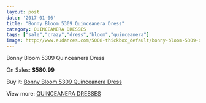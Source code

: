 ```yaml
---
layout: post
date: '2017-01-06'
title: "Bonny Bloom 5309 Quinceanera Dress"
category: QUINCEANERA DRESSES
tags: ["sale","crazy","dress","bloom","quinceanera"]
image: http://www.eudances.com/5008-thickbox_default/bonny-bloom-5309-quinceanera-dress.jpg
---
```

Bonny Bloom 5309 Quinceanera Dress

On Sales: **$580.99**
<a href="https://www.eudances.com/en/quinceanera-dresses/1691-bonny-bloom-5309-quinceanera-dress.html"><amp-img layout="responsive" width="600" height="600" src="//www.eudances.com/5008-thickbox_default/bonny-bloom-5309-quinceanera-dress.jpg" alt="Bonny Bloom 5309 Quinceanera Dress 0" /></a>
<a href="https://www.eudances.com/en/quinceanera-dresses/1691-bonny-bloom-5309-quinceanera-dress.html"><amp-img layout="responsive" width="600" height="600" src="//www.eudances.com/5010-thickbox_default/bonny-bloom-5309-quinceanera-dress.jpg" alt="Bonny Bloom 5309 Quinceanera Dress 1" /></a>
<a href="https://www.eudances.com/en/quinceanera-dresses/1691-bonny-bloom-5309-quinceanera-dress.html"><amp-img layout="responsive" width="600" height="600" src="//www.eudances.com/5009-thickbox_default/bonny-bloom-5309-quinceanera-dress.jpg" alt="Bonny Bloom 5309 Quinceanera Dress 2" /></a>

Buy it: [Bonny Bloom 5309 Quinceanera Dress](https://www.eudances.com/en/quinceanera-dresses/1691-bonny-bloom-5309-quinceanera-dress.html "Bonny Bloom 5309 Quinceanera Dress")

View more: [QUINCEANERA DRESSES](https://www.eudances.com/en/17-quinceanera-dresses "QUINCEANERA DRESSES")